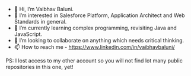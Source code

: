 - 👋 Hi, I’m Vaibhav Baluni.
- 👀 I’m interested in Salesforce Platform, Application Architect and Web Standards in general.
- 🌱 I’m currently learning complex programming, revisiting Java and JavaScript.
- 💞️ I’m looking to collaborate on anything which needs critical thinking.
- 📫 How to reach me - https://www.linkedin.com/in/vaibhavbaluni/

PS: I lost access to my other account  so you will not find lot many public repositories in this one, yet!
